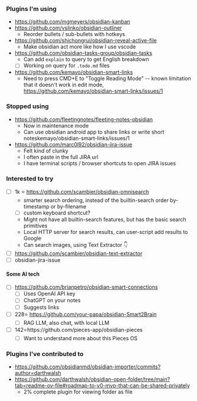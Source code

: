 ### Plugins I'm using
- https://github.com/mgmeyers/obsidian-kanban
- https://github.com/vslinko/obsidian-outliner
	- Reorder bullets / sub-bullets with hotkeys
- https://github.com/shichongrui/obsidian-reveal-active-file
	- Make obsidian act more like how I use vscode
- https://github.com/obsidian-tasks-group/obsidian-tasks
  - Can add `explain` to query to get English breakdown
  - [ ] Working on query for `.todo.md` files
- https://github.com/kemayo/obsidian-smart-links
	- Need to press CMD+E to "Toggle Reading Mode" -- known limitation that it doesn't work in edit mode,  https://github.com/kemayo/obsidian-smart-links/issues/1

### Stopped using
- https://github.com/fleetingnotes/fleeting-notes-obsidian
	- Now in maintenance mode
	- Can use obsidian android app to share links or write short noteskemayo/obsidian-smart-links/issues/1
- https://github.com/marc0l92/obsidian-jira-issue
  - Felt kind of clunky
  - I often paste in the full JIRA url
  - I have terminal scripts / browser shortcuts to open JIRA issues

### Interested to try
- [ ] 1k ⭐️ https://github.com/scambier/obsidian-omnisearch
	- smarter search ordering, instead of the builtin-search order by-timestamp or by-filename
	- [ ] custom keyboard shortcut?
	- Might not have all builtin-search features, but has the basic search primitives
	- Local HTTP server for search results, can user-script add results to Google
	- Can search images, using Text Extractor 👇
- [ ] https://github.com/scambier/obsidian-text-extractor
- [ ] obsidian-jira-issue

#### Some AI tech
- [ ] https://github.com/brianpetro/obsidian-smart-connections
	- [ ] Uses OpenAI API key
	- [ ] ChatGPT on your notes
	- [ ] Suggests links
- [ ] 228⭐️ https://github.com/your-papa/obsidian-Smart2Brain
	- [ ] RAG LLM, also chat, with local LLM
- [ ] 142⭐️https://github.com/pieces-app/obsidian-pieces
  - [ ] Want to understand more about this Pieces OS

### Plugins I've contributed to
- https://github.com/obsidianmd/obsidian-importer/commits?author=darthwalsh
- https://github.com/darthwalsh/obsidian-open-folder/tree/main?tab=readme-ov-file#roadmap-to-v0-mvp-that-can-be-shared-privately
    - 2% complete plugin for viewing folder as file
